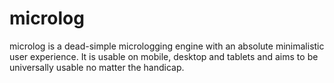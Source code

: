 # microlog

microlog is a dead-simple micrologging engine with an absolute minimalistic user experience. It is usable on mobile, desktop and tablets and aims to be universally usable no matter the handicap.